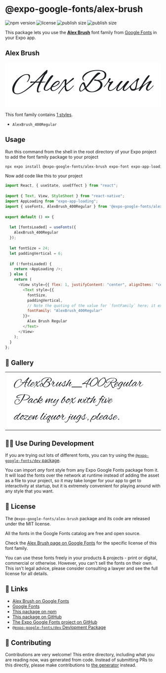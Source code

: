 # @expo-google-fonts/alex-brush

![npm version](https://flat.badgen.net/npm/v/@expo-google-fonts/alex-brush)
![license](https://flat.badgen.net/github/license/expo/google-fonts)
![publish size](https://flat.badgen.net/packagephobia/install/@expo-google-fonts/alex-brush)
![publish size](https://flat.badgen.net/packagephobia/publish/@expo-google-fonts/alex-brush)

This package lets you use the [**Alex Brush**](https://fonts.google.com/specimen/Alex+Brush) font family from [Google Fonts](https://fonts.google.com/) in your Expo app.

## Alex Brush

![Alex Brush](./font-family.png)

This font family contains [1 styles](#-gallery).

- `AlexBrush_400Regular`

## Usage

Run this command from the shell in the root directory of your Expo project to add the font family package to your project

```sh
npx expo install @expo-google-fonts/alex-brush expo-font expo-app-loading
```

Now add code like this to your project

```js
import React, { useState, useEffect } from "react";

import { Text, View, StyleSheet } from "react-native";
import AppLoading from "expo-app-loading";
import { useFonts, AlexBrush_400Regular } from '@expo-google-fonts/alex-brush';

export default () => {

  let [fontsLoaded] = useFonts({
    AlexBrush_400Regular
  });

  let fontSize = 24;
  let paddingVertical = 6;

  if (!fontsLoaded) {
    return <AppLoading />;
  } else {
    return (
      <View style={{ flex: 1, justifyContent: "center", alignItems: "center" }}>
        <Text style={{
          fontSize,
          paddingVertical,
          // Note the quoting of the value for `fontFamily` here; it expects a string!
          fontFamily: "AlexBrush_400Regular"
        }}>
          Alex Brush Regular
        </Text>
      </View>
    );
  }
};
```

## 🔡 Gallery


||||
|-|-|-|
|![AlexBrush_400Regular](./AlexBrush_400Regular.ttf.png)||||


## 👩‍💻 Use During Development

If you are trying out lots of different fonts, you can try using the [`@expo-google-fonts/dev` package](https://github.com/expo/google-fonts/tree/master/font-packages/dev#readme).

You can import _any_ font style from any Expo Google Fonts package from it. It will load the fonts over the network at runtime instead of adding the asset as a file to your project, so it may take longer for your app to get to interactivity at startup, but it is extremely convenient for playing around with any style that you want.


## 📖 License

The `@expo-google-fonts/alex-brush` package and its code are released under the MIT license.

All the fonts in the Google Fonts catalog are free and open source.

Check the [Alex Brush page on Google Fonts](https://fonts.google.com/specimen/Alex+Brush) for the specific license of this font family.

You can use these fonts freely in your products & projects - print or digital, commercial or otherwise. However, you can't sell the fonts on their own. This isn't legal advice, please consider consulting a lawyer and see the full license for all details.

## 🔗 Links

- [Alex Brush on Google Fonts](https://fonts.google.com/specimen/Alex+Brush)
- [Google Fonts](https://fonts.google.com/)
- [This package on npm](https://www.npmjs.com/package/@expo-google-fonts/alex-brush)
- [This package on GitHub](https://github.com/expo/google-fonts/tree/master/font-packages/alex-brush)
- [The Expo Google Fonts project on GitHub](https://github.com/expo/google-fonts)
- [`@expo-google-fonts/dev` Devlopment Package](https://github.com/expo/google-fonts/tree/master/font-packages/dev)

## 🤝 Contributing

Contributions are very welcome! This entire directory, including what you are reading now, was generated from code. Instead of submitting PRs to this directly, please make contributions to [the generator](https://github.com/expo/google-fonts/tree/master/packages/generator) instead.
